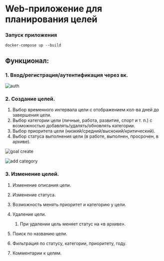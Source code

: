 # Web-приложение для планирования целей

### Запуск приложения

    docker-compose up --build

## Функционал:

### 1. Вход/регистрация/аутентификация через вк.

![auth](https://github.com/gmoroz/todolist/blob/master/readme_files/auth.gif)

### 2. Создание целей.

1.  Выбор временного интервала цели с отображением кол-ва дней до завершения цели.
2.  Выбор категории цели (личные, работа, развитие, спорт и т. п.) с возможностью добавлять/удалять/обновлять категории.
3.  Выбор приоритета цели (низкий/средний/выскокий/критический).
4.  Выбор статуса выполнения цели (в работе, выполнен, просрочен, в архиве).

![goal create](https://github.com/gmoroz/todolist/blob/master/readme_files/goal_create.gif)

![add category](https://github.com/gmoroz/todolist/blob/master/readme_files/add_category.gif)

### 3. Изменение целей.

1.  Изменение описания цели.
2.  Изменение статуса.
3.  Возможность менять приоритет и категорию у цели.




4.  Удаление цели.
    1.  При удалении цель меняет статус на «в архиве».
5.  Поиск по названию цели.
6.  Фильтрация по статусу, категории, приоритету, году.
7.  Комментарии к целям.
